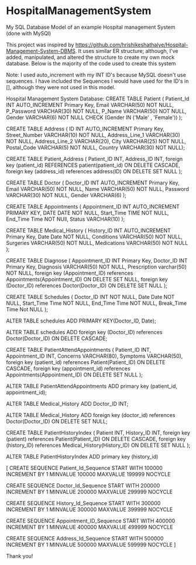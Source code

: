 # HospitalManagementSystem
My SQL Database Model of an example Hospital management System (done with MySQl)


This project was inspired by https://github.com/hrishikeshathalye/Hospital-Management-System-DBMS. It uses similar ER structure; although, I've added, manipulated, and
altered the structure to create my own mock database. Below is the majority of the code used to create this system

Note: I used auto_increment with my INT ID's because MySQL doesn't use sequences. I have included the Sequences I would have used for the ID's in [], although they 
were not used in this model.

Hospital Management System Database:
CREATE TABLE Patient (
Patient_Id INT AUTO_INCREMENT Primary Key,
Email VARCHAR(50) NOT NULL,
P_Password VARCHAR(30) NOT NULL,
P_Name VARCHAR(50) NOT NULL,
Gender VARCHAR(6) NOT NULL CHECK (Gender IN ('Male' , 'Female'))
);

CREATE TABLE Address (
ID INT AUTO_INCREMENT Primary Key,
Street_Number VARCHAR(10) NOT NULL,
Address_Line_1 VARCHAR(30) NOT NULL,
Address_Line_2 VARCHAR(20),
City VARCHAR(25) NOT NULL,
Postal_Code VARCHAR(5) NOT NULL,
Country VARCHAR(30) NOT NULL);

CREATE TABLE Patient_Address (
Patient_ID INT,
Address_ID INT,
foreign key (patient_id) REFERENCES patient(patient_id) ON DELETE CASCADE,
foreign key (address_id) references address(ID) ON DELETE SET NULL
);

CREATE TABLE Doctor (
Doctor_ID INT AUTO_INCREMENT Primary Key,
Email VARCHAR(50) NOT NULL,
Name VARCHAR(50) NOT NULL,
Password VARCHAR(30) NOT NULL,
Gender VARCHAR(6)
);

CREATE TABLE Appointments (
Appointment_ID INT AUTO_INCREMENT PRIMARY KEY,
DATE DATE NOT NULL,
Start_Time TIME  NOT NULL,
End_Time Time NOT NUll,
Status VARCHAR(10)
);

CREATE TABLE Medical_History (
History_ID INT AUTO_INCREMENT Primary Key,
Date Date NOT NULL,
Conditions VARCHAR(50) NOT NULL,
Surgeries VARCHAR(50) NOT NULL,
Medications VARCHAR(50) NOT NULL
);

CREATE TABLE Diagnose (
 Appointment_ID INT Primary Key,
 Doctor_ID INT Primary Key,
 Diagnosis VARCHAR(50) NOT NULL,
 Prescription varchar(50) NOT NULL,
 foreign key (Appointment_ID) references Appointments(Appointment_ID) ON DELETE SET NULL,
 foreign key (Doctor_ID) references Doctor(Doctor_ID) ON DELETE SET NULL
 );

CREATE TABLE Schedules (
Doctor_ID INT NOT NULL,
Date Date NOT NULL,
Start_Time Time NOT NULL,
End_Time Time NOT NULL,
Break_Time Time Not NULL
);

ALTER TABLE schedules 
ADD PRIMARY KEY(Doctor_ID, Date);

ALTER TABLE schedules 
ADD foreign key (Doctor_ID) references Doctor(Doctor_ID) ON DELETE CASCADE;

CREATE TABLE PatientAttendAppointments (
Patient_ID INT,
Appointment_ID INT,
Concerns VARCHAR(80),
Symptoms VARCHAR(50),
foreign key (patient_id) references Patient(Patient_ID) ON DELETE CASCADE,
foreign key (appointment_id) references Appointments(Appointment_ID) ON DELETE SET NULL
);

ALTER TABLE PatientAttendAppointments 
ADD primary key (patient_id, appointment_id);

ALTER TABLE Medical_History
ADD Doctor_ID INT;

ALTER TABLE Medical_History
ADD foreign key (doctor_id) references Doctor(Doctor_ID) ON DELETE SET NULL;

CREATE TABLE PatientHistoryIndex (
Patient INT,
History_ID INT,
foreign key (patient) references Patient(Patient_ID) ON DELETE CASCADE,
foreign key (history_ID) references Medical_History(History_ID) ON DELETE SET NULL
);

ALTER TABLE PatientHistoryIndex
ADD primary key (history_id)

[
CREATE SEQUENCE Patient_Id_Sequence
START WITH 100000
INCREMENT BY 1
MINVALUE 100000
MAXVALUE 199999
NOCYCLE

CREATE SEQUENCE Doctor_Id_Sequence
START WITH 200000
INCREMENT BY 1
MINVALUE 200000
MAXVALUE 299999
NOCYCLE

CREATE SEQUENCE History_Id_Sequence
START WITH 300000
INCREMENT BY 1
MINVALUE 300000
MAXVALUE 399999
NOCYCLE

CREATE SEQUENCE Appointment_ID_Sequence
START WITH 400000
INCREMENT BY 1
MINVALUE 400000
MAXVALUE 499999
NOCYCLE

CREATE SEQUENCE Address_Id_Sequence
START WITH 500000
INCREMENT BY 1
MINVALUE 500000
MAXVALUE 599999
NOCYCLE
]

Thank you!
